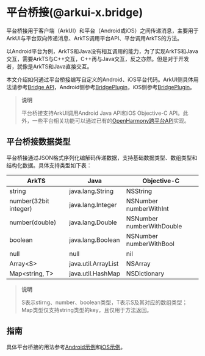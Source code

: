 # 平台桥接(@arkui-x.bridge)

平台桥接用于客户端（ArkUI）和平台（Android或iOS）之间传递消息，主要用于ArkUI与平台双向传递消息、ArkTS调用平台API、平台调用ArkTS的方法。

以Android平台为例，ArkTS和Java没有相互调用的能力，为了实现ArkTS和Java交互，需要ArkTS与C++交互，C++再与Java交互，反之亦然。但是对于开发者，就像是ArkTS和Java直接交互。

本文介绍如何通过平台桥接编写自定义的Android、iOS平台代码。ArkUI侧具体用法请参考[Bridge API](../reference/apis/js-apis-bridge.md)，Android侧参考[BridgePlugin](../reference/arkui-for-android/BridgePlugin.md)，iOS侧参考[BridgePlugin](../reference/arkui-for-ios/BridgePlugin.md)。

> **说明**
>
>  平台桥接支持ArkUI调用Android Java API和iOS Objective-C API。此外，一些平台相关功能可以通过已有的[OpenHarmony跨平台API](../reference/apis/README.md)实现。

## 平台桥接数据类型

平台桥接通过JSON格式序列化编解码传递数据，支持基础数据类型、数组类型和结构化数据。具体支持类型如下表：

| ArkTS                 | Java                | Objective-C               |
| --------------------- | ------------------- | ------------------------- |
| string                | java.lang.String    | NSString                  |
| number(32bit integer) | java.lang.Integer   | NSNumber numberWithInt    |
| number(double)        | java.lang.Double    | NSNumber numberWithDouble |
| boolean               | java.lang.Boolean   | NSNumber numberWithBool   |
| null                  | null                | nil                       |
| Array\<S\>            | java.util.ArrayList | NSArray                   |
| Map\<string, T\>      | java.util.HashMap   | NSDictionary              |

> **说明**
>
> S表示stirng、number、boolean类型，T表示S及其对应的数组类型；
> Map类型仅支持string类型的key，且仅用于方法返回。

## 指南

具体平台桥接的用法参考[Android示例](../tutorial/how-to-use-bridge-on-android.md)和[iOS示例](../tutorial/how-to-use-bridge-on-ios.md)。
